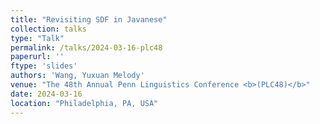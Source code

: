 ```yaml
---
title: "Revisiting SDF in Javanese"
collection: talks
type: "Talk"
permalink: /talks/2024-03-16-plc48
paperurl: ''
ftype: 'slides'
authors: 'Wang, Yuxuan Melody'
venue: "The 48th Annual Penn Linguistics Conference <b>(PLC48)</b>"
date: 2024-03-16
location: "Philadelphia, PA, USA"
---
```

